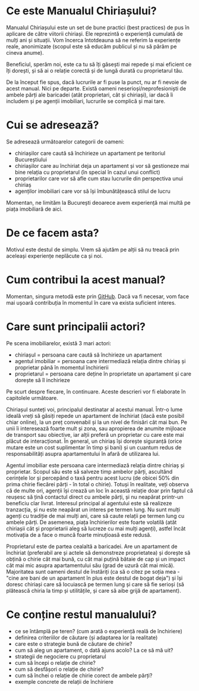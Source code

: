 # Ce este Manualul Chiriașului?

Manualul Chiriașului este un set de bune practici (best practices) de pus în aplicare de către viitorii chiriași. Ele reprezintă o experiență cumulată de mulți ani și situații. Vom încerca întotdeauna să ne referim la experiențe reale, anonimizate (scopul este să educăm publicul și nu să pârâm pe cineva anume).

Beneficiul, sperăm noi, este ca tu să îți găsești mai repede și mai eficient ce îți dorești, și să ai o relație corectă și de lungă durată cu proprietarul tău.

De la început fie spus, dacă lucrurile ar fi puse la punct, nu ar fi nevoie de acest manual. Nici pe departe. Există oameni neserioși/neprofesioniști de ambele părți ale baricadei (atât proprietari, cât și chiriași), iar dacă îi includem și pe agenții imobiliari, lucrurile se complică și mai tare.

# Cui se adresează?

Se adresează următoarelor categorii de oameni:
* chiriașilor care caută să închirieze un apartament pe teritoriul Bucureștiului
* chiriașilor care au închiriat deja un apartament și vor să gestioneze mai bine relația cu proprietarul (în special în cazul unui conflict)
* proprietarilor care vor să afle cum stau lucrurile din perspectiva unui chiriaș
* agenților imobiliari care vor să își îmbunătățească stilul de lucru

Momentan, ne limităm la București deoarece avem experiență mai multă pe piața imobiliară de aici.

# De ce facem asta?

Motivul este destul de simplu. Vrem să ajutăm pe alții să nu treacă prin aceleași experiențe neplăcute ca și noi.

# Cum contribui la acest manual?

Momentan, singura metodă este prin [GitHub](https://github.com/aismail/manualul-chiriasului). Dacă va fi necesar, vom face mai ușoară contribuția în momentul în care va exista suficient interes.

# Care sunt principalii actori?

Pe scena imobiliarelor, există 3 mari actori:
* chiriașul = persoana care caută să închirieze un apartament
* agentul imobiliar = persoana care intermediază relația dintre chiriaș și proprietar până în momentul închirierii
* proprietarul = persoana care deține în proprietate un apartament și care dorește să îl inchirieze

Pe scurt despre fiecare, în continuare. Aceste descrieri vor fi elaborate în capitolele următoare.

Chiriașul sunteți voi, principalul destinatar al acestui manual. Într-o lume ideală vreți să găsiți repede un apartament de închiriat (dacă este posibil chiar online), la un preț convenabil și la un nivel de finisări cât mai bun. Pe unii îi interesează foarte mult și zona, sau apropierea de anumite mijloace de transport sau obiective, iar alții preferă un proprietar cu care este mai plăcut de interacționat. În general, un chiriaș își dorește siguranță (orice mutare este un cost suplimentar în timp și bani) și un cuantum redus de responsabilități asupra apartamentului în afară de utilizarea lui.

Agentul imobiliar este persoana care intermediază relația dintre chiriaș și proprietar. Scopul său este să salveze timp ambelor părți, ascultând cerințele lor și percepând o taxă pentru acest lucru (de obicei 50% din prima chirie fiecărei părți - în total o chirie). Totuși în realitate, veți observa că de multe ori, agenții își crează un loc în această relație doar prin faptul că reușesc să țină contactul direct cu ambele părți, și nu neapărat printr-un beneficiu clar livrat. Interesul principal al agentului este să realizeze tranzacția, și nu este neapărat un interes pe termen lung. Nu sunt mulți agenți cu tradiție de mai mulți ani, care să caute relații pe termen lung cu ambele părți. De asemenea, piața închirierilor este foarte volatilă (atât chiriașii cât și proprietarii aleg să lucreze cu mai mulți agenți), astfel încât motivația de a face o muncă foarte minuțioasă este redusă.

Proprietarul este de partea cealaltă a baricadei. Are un apartament de închiriat (preferabil are și actele să demonstreze proprietatea) și dorește să obțină o chirie cât mai bună, cu cât mai puțină bătaie de cap și un impact cât mai mic asupra apartamentului său (grad de uzură cât mai mică). Majoritatea sunt oameni destul de înstăriți (ca să o citez pe soția mea - "cine are bani de un apartament în plus este destul de bogat deja") și își doresc chiriași care să locuiască pe termen lung și care să fie serioși (să plătească chiria la timp și utilitățile, și care să aibe grijă de apartament).

# Ce conține restul manualului?

* ce se întâmplă pe teren? (cum arată o experiență reală de închiriere)
* definirea criteriilor de căutare (și adaptarea lor la realitate)
* care este o strategie bună de căutare de chirie?
* cum să aleg un apartament, o dată ajuns acolo? La ce să mă uit?
* strategii de negociere cu proprietarul
* cum să începi o relație de chirie?
* cum să desfășori o relație de chirie?
* cum să închei o relație de chirie corect de ambele părți?
* exemple concrete de relații de închiriere
